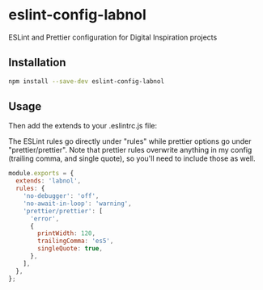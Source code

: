 # eslint-config-labnol

ESLint and Prettier configuration for Digital Inspiration projects

## Installation

```sh
npm install --save-dev eslint-config-labnol
```

## Usage

Then add the extends to your .eslintrc.js file:

The ESLint rules go directly under "rules" while prettier options go under "prettier/prettier". Note that prettier rules overwrite anything in my config (trailing comma, and single quote), so you'll need to include those as well.

```js
module.exports = {
  extends: 'labnol',
  rules: {
    'no-debugger': 'off',
    'no-await-in-loop': 'warning',
    'prettier/prettier': [
      'error',
      {
        printWidth: 120,
        trailingComma: 'es5',
        singleQuote: true,
      },
    ],
  },
};
```
